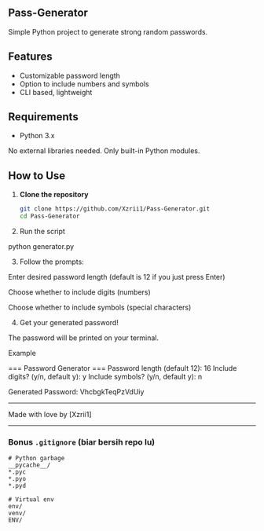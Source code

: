 ## Pass-Generator
Simple Python project to generate strong random passwords.

## Features
- Customizable password length
- Option to include numbers and symbols
- CLI based, lightweight

## Requirements
- Python 3.x

No external libraries needed. Only built-in Python modules.

## How to Use

1. **Clone the repository**
   ```bash
   git clone https://github.com/Xzrii1/Pass-Generator.git
   cd Pass-Generator

2. Run the script

python generator.py


3. Follow the prompts:

Enter desired password length (default is 12 if you just press Enter)

Choose whether to include digits (numbers)

Choose whether to include symbols (special characters)



4. Get your generated password!

The password will be printed on your terminal.




Example

=== Password Generator ===
Password length (default 12): 16
Include digits? (y/n, default y): y
Include symbols? (y/n, default y): n

Generated Password:
VhcbgkTeqPzVdUiy


---

Made with love by [Xzrii1]

---

### Bonus `.gitignore` (biar bersih repo lu)
```gitignore
# Python garbage
__pycache__/
*.pyc
*.pyo
*.pyd

# Virtual env
env/
venv/
ENV/
